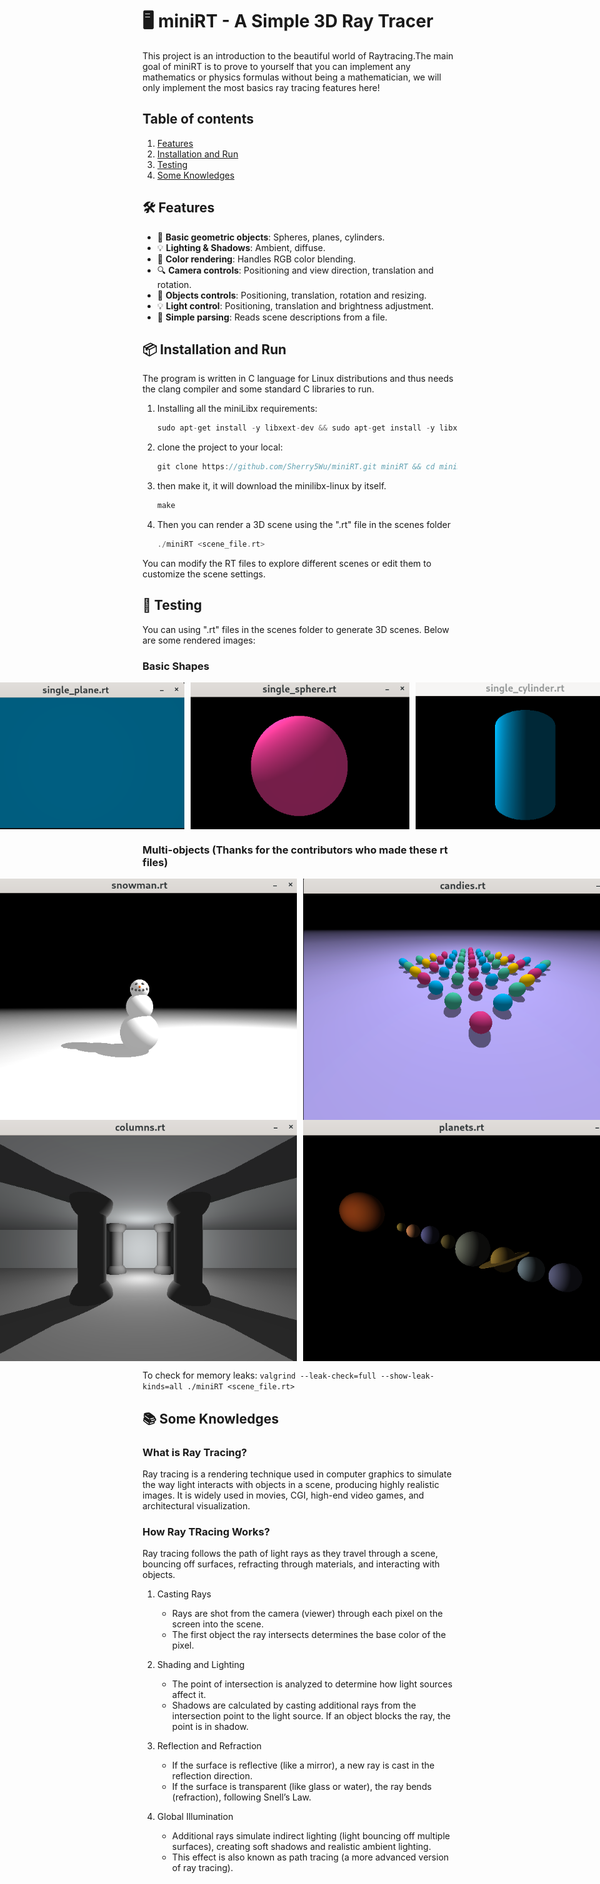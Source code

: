 # 🖥️ miniRT - A Simple 3D Ray Tracer

This project is an introduction to the beautiful world of Raytracing.The main goal of miniRT is to prove to yourself that you can implement any mathematics or physics formulas without being a mathematician, we will only implement the most basics ray tracing features here!

## Table of contents

1. [Features](#️Features)
2. [Installation and Run](#Installation-and-run)
3. [Testing](#Testing)
4. [Some Knowledges](#Some-Knowledges)

## 🛠️ Features
- 📐 **Basic geometric objects**: Spheres, planes, cylinders.
- 💡 **Lighting & Shadows**: Ambient, diffuse.
- 🎨 **Color rendering**: Handles RGB color blending.
- 🔍 **Camera controls**: Positioning and view direction, translation and rotation.
- 📐 **Objects controls**: Positioning, translation, rotation and resizing.
- 💡 **Light control**: Positioning, translation and brightness adjustment.
- 🚀 **Simple parsing**: Reads scene descriptions from a file.


## 📦 Installation and Run

The program is written in C language for Linux distributions and thus needs the clang compiler and some standard C libraries to run.

1. Installing all the miniLibx requirements:

	```c
	sudo apt-get install -y libxext-dev && sudo apt-get install -y libxrandr-dev && sudo apt-get install -y libx11-dev && sudo apt-get install -y libbsd-dev && sudo apt-get install -y libssl-dev
	```
2. clone the project to your local:
	```c
	git clone https://github.com/Sherry5Wu/miniRT.git miniRT && cd miniRT
	```
3. then make it, it will download the minilibx-linux by itself.
	```c
	make
	```
4. Then you can render a 3D scene using the ".rt" file in the scenes folder
	```c
	./miniRT <scene_file.rt>
	```
You can modify the RT files to explore different scenes or edit them to customize the scene settings.

## 🧪 Testing

You can using ".rt" files in the scenes folder to generate 3D scenes. Below are some rendered images:

### Basic Shapes

<div style="display: flex; justify-content: center; gap: 10px;">
  <img src="images/plane.png" width="350">
  <img src="images/sphere.png" width="350">
  <img src="images/cylinder.png" width="350">
</div>

### Multi-objects (Thanks for the contributors who made these rt files)

<div style="display: flex; justify-content: center; gap: 10px;">
  <img src="images/snowman.png" width="700">
  <img src="images/candies.png" width="700">
</div>
<div style="display: flex; justify-content: center; gap: 10px;">
  <img src="images/columns.png" width="700">
  <img src="images/planets.png" width="700">
</div>

To check for memory leaks:
	```
	valgrind --leak-check=full --show-leak-kinds=all ./miniRT <scene_file.rt>
	```

## 📚 Some Knowledges

### What is Ray Tracing?

Ray tracing is a rendering technique used in computer graphics to simulate the way light interacts with objects in a scene, producing highly realistic images. It is widely used in movies, CGI, high-end video games, and architectural visualization.


### How Ray TRacing Works?

Ray tracing follows the path of light rays as they travel through a scene, bouncing off surfaces, refracting through materials, and interacting with objects.

1. Casting Rays

	* Rays are shot from the camera (viewer) through each pixel on the screen into the scene.
	* The first object the ray intersects determines the base color of the pixel.

2. Shading and Lighting

	* The point of intersection is analyzed to determine how light sources affect it.
	* Shadows are calculated by casting additional rays from the intersection point to the light source. If an object blocks the ray, the point is in shadow.

3. Reflection and Refraction

	* If the surface is reflective (like a mirror), a new ray is cast in the reflection direction.
	* If the surface is transparent (like glass or water), the ray bends (refraction), following Snell’s Law.

4. Global Illumination

	* Additional rays simulate indirect lighting (light bouncing off multiple surfaces), creating soft shadows and realistic ambient lighting.
	* This effect is also known as path tracing (a more advanced version of ray tracing).
